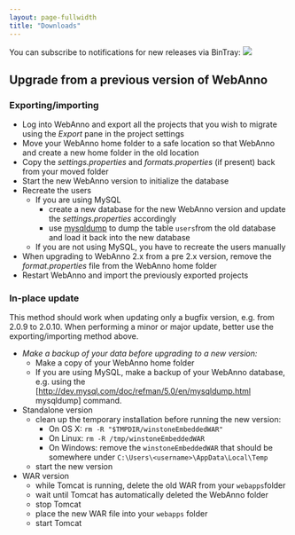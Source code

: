 ```yaml
---
layout: page-fullwidth
title: "Downloads"
---
```



You can subscribe to notifications for new releases via BinTray:  <a href="https://bintray.com/webanno/downloads/webanno2/_latestVersion"><img src="https://api.bintray.com/packages/webanno/downloads/webanno2/images/download.png"/></a>

## Upgrade from a previous version of WebAnno

### Exporting/importing

   * Log into WebAnno and export all the projects that you wish to migrate using the *Export* pane in the project settings
   * Move your WebAnno home folder to a safe location so that WebAnno and create a new home folder in the old location
   * Copy the *settings.properties* and *formats.properties* (if present) back from your moved folder
   * Start the new WebAnno version to initialize the database
   * Recreate the users
      * If you are using MySQL
         * create a new database for the new WebAnno version and update the *settings.properties* accordingly
         * use [mysqldump](http://dev.mysql.com/doc/refman/5.0/en/mysqldump.html) to dump the table `users`from the old database and load it back into the new database
      * If you are not using MySQL, you have to recreate the users manually
   * When upgrading to WebAnno 2.x from a pre 2.x version, remove the *format.properties* file from the WebAnno home folder
   * Restart WebAnno and import the previously exported projects

### In-place update

This method should work when updating only a bugfix version, e.g. from 2.0.9 to 2.0.10. When performing a minor or major update, better use the exporting/importing method above.  

   * *Make a backup of your data before upgrading to a new version:*
     * Make a copy of your WebAnno home folder
     * If you are using MySQL, make a backup of your WebAnno database, e.g. using the [http://dev.mysql.com/doc/refman/5.0/en/mysqldump.html mysqldump] command.
   * Standalone version
     * clean up the temporary installation before running the new version:
        * On OS X: `rm -R "$TMPDIR/winstoneEmbeddedWAR"`
        * On Linux: `rm -R /tmp/winstoneEmbeddedWAR`
        * On Windows: remove the `winstoneEmbeddedWAR` that should be somewhere under `C:\Users\<username>\AppData\Local\Temp`
     * start the new version
   * WAR version
     * while Tomcat is running, delete the old WAR from your `webapps`folder
     * wait until Tomcat has automatically deleted the WebAnno folder 
     * stop Tomcat
     * place the new WAR file into your `webapps` folder
     * start Tomcat

